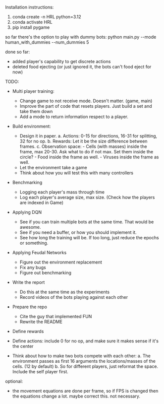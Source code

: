 Installation instructions:

1. conda create -n HRL python=3.12
2. conda activate HRL
3. pip install pygame

so far there's the option to play with dummy bots:
python main.py --mode human_with_dummies --num_dummies 5

done so far:
- added player's capability to get discrete actions
- deleted food ejecting (or just ignored it, the bots can't food eject for now)

TODO:
- Multi player training:
   - Change game to not receive mode. Doesn't matter. (game, main)
   - Improve the part of code that resets players. Just build a set and take them down
   - Add a mode to return information respect to a player.

- Build environment:
   - Design it in paper.
      a. Actions: 0-15 for directions, 16-31 for splitting, 32 for no op.
      b. Rewards: Let it be the size difference between frames.
      c. Observation space: 
         - Cells (with masses) inside the frame, max 20-30. Ask what to do if not max. Set them inside the circle?
         - Food inside the frame as well. 
         - Viruses inside the frame as well.
   - Let the environment take a game
   - Think about how you will test this with many controllers

- Benchmarking
   - Logging each player's mass through time
   - Log each player's average size, max size. (Check how the players are indexed in Game)

- Applying DQN
   - See if you can train multiple bots at the same time. That would be awesome.
   - See if you need a buffer, or how you should implement it.
   - See how long the training will be. If too long, just reduce the epochs or something.


- Applying Feudal Networks
   - Figure out the environment replacement
   - Fix any bugs
   - Figure out benchmarking


- Write the report 
   - Do this at the same time as the experiments
   - Record videos of the bots playing against each other

- Prepare the repo
   - Cite the guy that implemented FUN
   - Rewrite the README




- Define rewards
- Define actions: include 0 for no op, and make sure it makes sense if it's the center
- Think about how to make two bots compete with each other:
   a. The environment passes as first 16 arguments the locations/masses of the cells. (12 by default)
   b. So for different players, just reformat the space. Include the self player first.


optional:
- the movement equations are done per frame, so if FPS is changed then the equations change a lot. maybe correct this. not necessary.